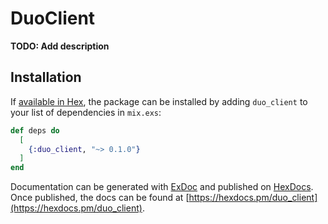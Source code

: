 # DuoClient

**TODO: Add description**

## Installation

If [available in Hex](https://hex.pm/docs/publish), the package can be installed
by adding `duo_client` to your list of dependencies in `mix.exs`:

```elixir
def deps do
  [
    {:duo_client, "~> 0.1.0"}
  ]
end
```

Documentation can be generated with [ExDoc](https://github.com/elixir-lang/ex_doc)
and published on [HexDocs](https://hexdocs.pm). Once published, the docs can
be found at [https://hexdocs.pm/duo_client](https://hexdocs.pm/duo_client).

